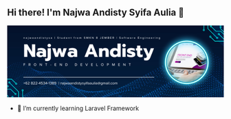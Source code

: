 ## Hi there! I'm Najwa Andisty Syifa Aulia 👋

<!--
**najwaandistysa/najwaandistysa** is a ✨ _special_ ✨ repository because its `README.md` (this file) appears on your GitHub profile.

Here are some ideas to get you started:

- 🔭 I’m currently working on ...
- 🌱 I’m currently learning ...
- 👯 I’m looking to collaborate on ...
- 🤔 I’m looking for help with ...
- 💬 Ask me about ...
- 📫 How to reach me: ...
- 😄 Pronouns: ...
- ⚡ Fun fact: ...
-->

![Najwa Andisty Syifa Aulia](img/headerProfile.png)

- 🌱 I’m currently learning Laravel Framework
